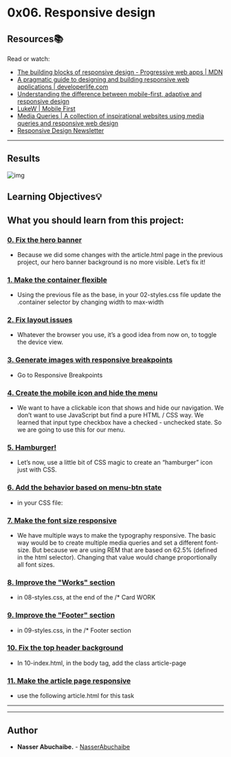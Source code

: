 # 0x06. Responsive design 
## Resources:books: 
Read or watch: 
* [The building blocks of responsive design - Progressive web apps | MDN](https://intranet.hbtn.io/rltoken/xunPO8dNZy0mJpq8vbUMRA) 
* [A pragmatic guide to designing and building responsive web applications | developerlife.com](https://intranet.hbtn.io/rltoken/rs5zCrDpRaU6LD13-rG2yg) 
* [Understanding the difference between mobile-first, adaptive and responsive design](https://intranet.hbtn.io/rltoken/7W08yfp6vBGFlgoqZZc7eQ) 
* [LukeW | Mobile First](https://intranet.hbtn.io/rltoken/AMTqHMY4OeGET3nOdRH2uQ) 
* [Media Queries | A collection of inspirational websites using media queries and responsive web design](https://intranet.hbtn.io/rltoken/bk52ihWug_pe0QUghl99aQ) 
* [Responsive Design Newsletter](https://intranet.hbtn.io/rltoken/1k39DhswkQfzN7L4N7pO7w) 
--- 
  

  

## Results
![img](./images/screenshot.jpg)  
  

## Learning Objectives:bulb: 
What you should learn from this project: 
--- 
### [0. Fix the hero banner](./01-styles.css) 
* Because we did some changes with the article.html page in the previous project, our hero banner background is no more visible. Let’s fix it! 
### [1. Make the container flexible](./02-styles.css) 
* Using the previous file as the base, in your 02-styles.css file update the .container selector by changing width to max-width 
### [2. Fix layout issues](./02-1-styles.css) 
* Whatever the browser you use, it’s a good idea from now on, to toggle the device view. 
### [3. Generate images with responsive breakpoints](./03-index.html) 
* Go to Responsive Breakpoints 
### [4. Create the mobile icon and hide the menu](./04-index.html) 
* We want to have a clickable icon that shows and hide our navigation. We don’t want to use JavaScript but find a pure HTML / CSS way. We learned that input type checkbox have a checked - unchecked state. So we are going to use this for our menu. 
### [5. Hamburger!](./05-index.html) 
* Let’s now, use a little bit of CSS magic to create an “hamburger” icon just with CSS. 
### [6. Add the behavior based on menu-btn state](./06-index.html) 
* in your CSS file: 
### [7. Make the font size responsive](./07-index.html) 
* We have multiple ways to make the typography responsive. The basic way would be to create multiple media queries and set a different font-size. But because we are using REM that are based on 62.5% (defined in the html selector). Changing that value would change proportionally all font sizes. 
### [8. Improve the "Works" section](./08-index.html) 
* in 08-styles.css, at the end of the /* Card WORK 
### [9. Improve the "Footer" section](./09-index.html) 
* in 09-styles.css, in the /* Footer section 
### [10. Fix the top header background](./10-index.html) 
* In 10-index.html, in the body tag, add the class article-page 
### [11. Make the article page responsive](./100-article.html) 
* use the following article.html for this task 
---


--- 
## Author 
* **Nasser Abuchaibe.** - [NasserAbuchaibe](https://github.com/NasserAbuchaibe)
